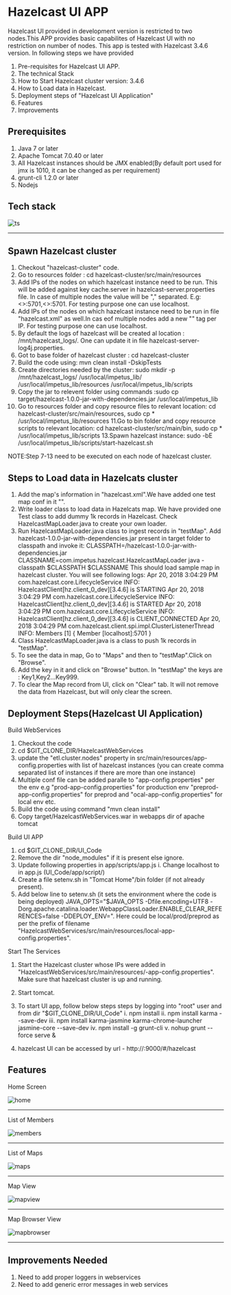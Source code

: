 Hazelcast UI APP
=============

Hazelcast UI provided in development version is restricted to two nodes.This APP provides basic capabilites of Hazelcast UI with no restriction on number of nodes.
This app is tested with Hazelcast 3.4.6 version.
In following steps we have provided 
1. Pre-requisites for Hazelcast UI APP. 
2. The technical Stack
3. How to Start Hazelcast cluster version: 3.4.6
4. How to Load data in Hazelcast.
5. Deployment steps of "Hazelcast UI Application" 
6. Features
7. Improvements

Prerequisites
-------------

1. Java 7 or later
2. Apache Tomcat 7.0.40 or later
3. All Hazelcast instances should be JMX enabled(By default port used for jmx is 1010, it can be changed as per requirement)
4. grunt-cli 1.2.0 or later
5. Nodejs

Tech stack
-------------
![ts](/images/Tech_stack.png)
***

Spawn Hazelcast cluster
------------------------
1. Checkout "hazelcast-cluster" code.
2. Go to resources folder : cd hazelcast-cluster/src/main/resources
3. Add IPs of the nodes on which hazelcast instance need to be run. This will be added against key cache.server in hazelcast-server.properties file. In case of multiple nodes the value will be "," separated. E.g: <<Node-1 ip>>:5701,<<Node-2 IP>>:5701. For testing purpose one can use localhost.
3. Add IPs of the nodes on which hazelcast instance need to be run in file "hazelcast.xml" as well.In cas eof multiple nodes add a new "<member>" tag per IP. For testing purpose one can use localhost.
4. By default the logs of hazelcast will be created al location : /mnt/hazelcast_logs/. One can update it in file hazelcast-server-log4j.properties.
5. Got to base folder of hazelcast cluster : cd hazelcast-cluster
6. Build the code using: mvn clean install -DskipTests
7. Create directories needed by the cluster: sudo mkdir -p /mnt/hazelcast_logs/ /usr/local/impetus_lib/ /usr/local/impetus_lib/resources /usr/local/impetus_lib/scripts
8. Copy the jar to relevent folder using commands :sudo cp target/hazelcast-1.0.0-jar-with-dependencies.jar /usr/local/impetus_lib
9. Go to resources folder and copy resource files to relevant location: cd hazelcast-cluster/src/main/resources, sudo cp * /usr/local/impetus_lib/resources
11.Go to bin folder and copy resource scripts to relevant location: cd hazelcast-cluster/src/main/bin, sudo cp * /usr/local/impetus_lib/scripts
13.Spawn hazelcast instance: sudo -bE /usr/local/impetus_lib/scripts/start-hazelcast.sh

NOTE:Step 7-13 need to be executed on each node of hazelcast cluster.

Steps to Load data in Hazelcats cluster
----------------------------------------

1. Add the map's information in "hazelcast.xml".We have added one test map conf in it "<map name="testMap">".
2. Write loader class to load data in Hazelcats map. We have provided one Test class to add dummy 1k records in Hazelcast. Check HazelcastMapLoader.java to create your own loader.
3. Run HazelcastMapLoader.java class to ingest records in "testMap". Add hazelcast-1.0.0-jar-with-dependencies.jar present in target folder to classpath and invoke it:
   CLASSPATH=<path to jar>/hazelcast-1.0.0-jar-with-dependencies.jar
   CLASSNAME=com.impetus.hazelcast.HazelcastMapLoader
   java -classpath $CLASSPATH $CLASSNAME
   This should load sample map in hazelcast cluster. You will see following logs:
   Apr 20, 2018 3:04:29 PM com.hazelcast.core.LifecycleService
	INFO: HazelcastClient[hz.client_0_dev][3.4.6] is STARTING
	Apr 20, 2018 3:04:29 PM com.hazelcast.core.LifecycleService
	INFO: HazelcastClient[hz.client_0_dev][3.4.6] is STARTED
	Apr 20, 2018 3:04:29 PM com.hazelcast.core.LifecycleService
	INFO: HazelcastClient[hz.client_0_dev][3.4.6] is CLIENT_CONNECTED
	Apr 20, 2018 3:04:29 PM com.hazelcast.client.spi.impl.ClusterListenerThread
	INFO: 
	Members [1] {
	Member [localhost]:5701
	}
4. Class HazelcastMapLoader.java is a class to push 1k records in "testMap".
5. To see the data in map, Go to "Maps" and then to "testMap".Click on "Browse".
6. Add the key in it and click on "Browse" button. In "testMap" the keys are : Key1,Key2...Key999.
7. To clear the Map record from UI, click on "Clear" tab. It will not remove the data from Hazelcast, but will only clear the screen.

Deployment Steps(Hazelcast UI Application)
----------------

Build WebServices

1. Checkout the code
2. cd $GIT_CLONE_DIR/HazelcastWebServices
3. update the "etl.cluster.nodes" property in src/main/resources/app-config.properties with list of hazelcast instances (you can create comma separated list of instances if there are more than one instance)
4. Multiple conf file can be added paralle to "app-config.properties" per the env e.g "prod-app-config.properties" for production env "preprod-app-config.properties" for preprod and "ocal-app-config.properties" for local env etc.
4. Build the code using command "mvn clean install"
5. Copy target/HazelcastWebServices.war in webapps dir of apache tomcat

Build UI APP

1. cd $GIT_CLONE_DIR/UI_Code
2. Remove the dir "node_modules" if it is present else ignore.
3. Update following properties in app/scripts/app.js
   i. Change localhost to <IP of the node> in app.js (UI_Code/app/script/)
4. Create a file setenv.sh in "Tomcat Home"/bin folder (if not already present).
5. Add below line to setenv.sh (it sets the environment where the code is being deployed)
JAVA_OPTS="$JAVA_OPTS -Dfile.encoding=UTF8 -Dorg.apache.catalina.loader.WebappClassLoader.ENABLE_CLEAR_REFERENCES=false -DDEPLOY_ENV=<env>". Here <env> could be local/prod/preprod as per the prefix of filename "HazelcastWebServices/src/main/resources/local-app-config.properties". 

Start The Services

1. Start the Hazelcast cluster whose IPs were added in "HazelcastWebServices/src/main/resources/<env>-app-config.properties". Make sure that hazelcast cluster is up and running.
2. Start tomcat.
3. To start UI app, follow below steps steps by logging into "root" user and from dir "$GIT_CLONE_DIR/UI_Code"
    i. npm install
    ii. npm install karma --save-dev
    iii. npm install karma-jasmine karma-chrome-launcher jasmine-core --save-dev
    iv. npm install -g grunt-cli
    v. nohup grunt --force serve &
    
4. hazelcast UI can be accessed by url - http://<IP Address>:9000/#/hazelcast


Features
--------

Home Screen


![home](/images/Home_Screen.png)
***

List of Members


![members](/images/List_Members.png)
***

List of Maps


![maps](/images/List_Maps.png)
***

Map View

![mapview](/images/Map_Screen.png)
***

Map Browser View

![mapbrowser](/images/Map_Browser.png)
***


Improvements Needed
---------------------
1. Need to add proper loggers in webservices
2. Need to add generic error messages in web services 
